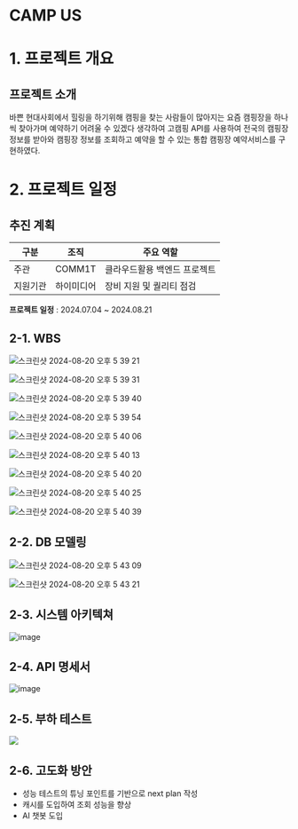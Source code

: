 # CAMP US

# 1. 프로젝트 개요

## 프로젝트 소개
바쁜 현대사회에서 힐링을 하기위해 캠핑을 찾는 사람들이 많아지는 요즘 캠핑장을 하나씩 찾아가며 예약하기 어려울 수 있겠다 생각하여 
고캠핑 API를 사용하여 전국의 캠핑장 정보를 받아와 캠핑장 정보를 조회하고 예약을 할 수 있는 통합 캠핑장 예약서비스를 구현하였다.

# 2. 프로젝트 일정 


## 추진 계획
| 구분 | 조직 | 주요 역할 |
| --- | --- | --- |
| 주관 | COMM1T | 클라우드활용 백엔드 프로젝트 |
| 지원기관 | 하이미디어 | 장비 지원 및 퀄리티 점검 |

**프로젝트 일정** : 2024.07.04 ~ 2024.08.21 

## 2-1. WBS

![스크린샷 2024-08-20 오후 5 39 21](https://github.com/user-attachments/assets/e837cbdc-2c4b-452f-9403-b2e4c1860314)

![스크린샷 2024-08-20 오후 5 39 31](https://github.com/user-attachments/assets/14358f15-cfb2-45ac-9fce-c3cca2073c20)

![스크린샷 2024-08-20 오후 5 39 40](https://github.com/user-attachments/assets/6110686a-caa0-43cf-94ce-dfc8909a273e)

![스크린샷 2024-08-20 오후 5 39 54](https://github.com/user-attachments/assets/80cf9bcd-3023-4059-aee8-62f24c393867)

![스크린샷 2024-08-20 오후 5 40 06](https://github.com/user-attachments/assets/8dc40866-46de-42f7-84f6-0c50c26a8155)

![스크린샷 2024-08-20 오후 5 40 13](https://github.com/user-attachments/assets/13981c14-d90f-4247-8279-26282c483cba)

![스크린샷 2024-08-20 오후 5 40 20](https://github.com/user-attachments/assets/246668e6-e527-4498-b48a-746d0bdb535e)

![스크린샷 2024-08-20 오후 5 40 25](https://github.com/user-attachments/assets/b9a97451-bf75-4ab6-9252-c82501f0a5d1)

![스크린샷 2024-08-20 오후 5 40 39](https://github.com/user-attachments/assets/d33ddd17-570f-4ee2-abb7-d7d1631492cf)

## 2-2. DB 모델링

![스크린샷 2024-08-20 오후 5 43 09](https://github.com/user-attachments/assets/a13d49b4-f428-49d1-a803-c0114d3ec251)

![스크린샷 2024-08-20 오후 5 43 21](https://github.com/user-attachments/assets/34d92b9d-d408-4587-88dc-602544313fd1)

## 2-3. 시스템 아키텍쳐
![image](https://github.com/user-attachments/assets/a1bc41f8-a38a-484c-bd25-d56ba5c99f33)

## 2-4. API 명세서
![image](https://github.com/user-attachments/assets/29656bfc-81dd-430b-bdac-f6cb875aa8f8)

## 2-5. 부하 테스트 
<a href="https://github.com/1COMM1T/Camp_us/wiki/%EB%B6%80%ED%95%98-%ED%85%8C%EC%8A%A4%ED%8A%B8" target="_blank">
<img src="https://img.shields.io/badge/부하 테스트-005AF0.svg?style=flat-square&logo=GitHub&logoColor=white"/>
</a>


## 2-6. 고도화 방안

- 성능 테스트의 튜닝 포인트를 기반으로 next plan 작성
- 캐시를 도입하여 조회 성능을 향상
- AI 챗봇 도입



